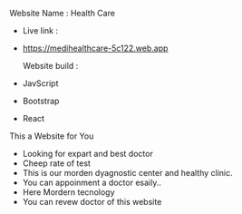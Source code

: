 Website Name : Health Care

- Live link :

* https://medihealthcare-5c122.web.app

  Website build :

* JavScript
* Bootstrap
* React

This a Website for You

- Looking for expart and best doctor
- Cheep rate of test
- This is our morden dyagnostic center and healthy clinic.
- You can appoinment a doctor esaily..
- Here Mordern tecnology
- You can revew doctor of this website
